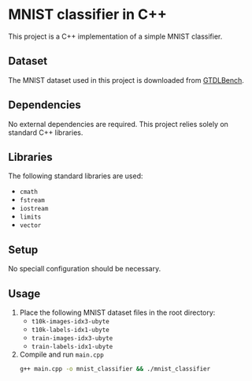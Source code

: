 # MNIST classifier in C++

This project is a C++ implementation of a simple MNIST classifier.

## Dataset
The MNIST dataset used in this project is downloaded from [GTDLBench](https://git-disl.github.io/GTDLBench/datasets/mnist_datasets/).

## Dependencies
No external dependencies are required. This project relies solely on standard C++ libraries.

## Libraries
The following standard libraries are used:
- `cmath`
- `fstream`
- `iostream`
- `limits`
- `vector`

## Setup
No speciall configuration should be necessary.

## Usage
1. Place the following MNIST dataset files in the root directory:
    - `t10k-images-idx3-ubyte`
    - `t10k-labels-idx1-ubyte`
    - `train-images-idx3-ubyte`
    - `train-labels-idx1-ubyte`
2. Compile and run `main.cpp`
    ```bash
    g++ main.cpp -o mnist_classifier && ./mnist_classifier
    ```
